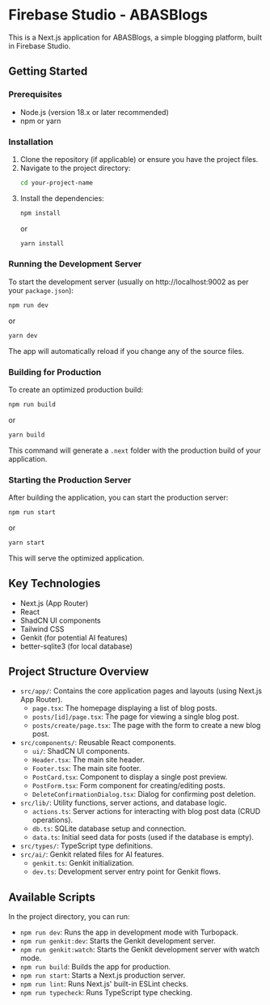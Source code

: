 # Firebase Studio - ABASBlogs

This is a Next.js application for ABASBlogs, a simple blogging platform, built in Firebase Studio.

## Getting Started

### Prerequisites

- Node.js (version 18.x or later recommended)
- npm or yarn

### Installation

1. Clone the repository (if applicable) or ensure you have the project files.
2. Navigate to the project directory:
   ```bash
   cd your-project-name
   ```
3. Install the dependencies:
   ```bash
   npm install
   ```
   or
   ```bash
   yarn install
   ```

### Running the Development Server

To start the development server (usually on http://localhost:9002 as per your `package.json`):
```bash
npm run dev
```
or
```bash
yarn dev
```
The app will automatically reload if you change any of the source files.

### Building for Production

To create an optimized production build:
```bash
npm run build
```
or
```bash
yarn build
```
This command will generate a `.next` folder with the production build of your application.

### Starting the Production Server

After building the application, you can start the production server:
```bash
npm run start
```
or
```bash
yarn start
```
This will serve the optimized application.

## Key Technologies

- Next.js (App Router)
- React
- ShadCN UI components
- Tailwind CSS
- Genkit (for potential AI features)
- better-sqlite3 (for local database)

## Project Structure Overview

- `src/app/`: Contains the core application pages and layouts (using Next.js App Router).
  - `page.tsx`: The homepage displaying a list of blog posts.
  - `posts/[id]/page.tsx`: The page for viewing a single blog post.
  - `posts/create/page.tsx`: The page with the form to create a new blog post.
- `src/components/`: Reusable React components.
  - `ui/`: ShadCN UI components.
  - `Header.tsx`: The main site header.
  - `Footer.tsx`: The main site footer.
  - `PostCard.tsx`: Component to display a single post preview.
  - `PostForm.tsx`: Form component for creating/editing posts.
  - `DeleteConfirmationDialog.tsx`: Dialog for confirming post deletion.
- `src/lib/`: Utility functions, server actions, and database logic.
  - `actions.ts`: Server actions for interacting with blog post data (CRUD operations).
  - `db.ts`: SQLite database setup and connection.
  - `data.ts`: Initial seed data for posts (used if the database is empty).
- `src/types/`: TypeScript type definitions.
- `src/ai/`: Genkit related files for AI features.
  - `genkit.ts`: Genkit initialization.
  - `dev.ts`: Development server entry point for Genkit flows.

## Available Scripts

In the project directory, you can run:

- `npm run dev`: Runs the app in development mode with Turbopack.
- `npm run genkit:dev`: Starts the Genkit development server.
- `npm run genkit:watch`: Starts the Genkit development server with watch mode.
- `npm run build`: Builds the app for production.
- `npm run start`: Starts a Next.js production server.
- `npm run lint`: Runs Next.js' built-in ESLint checks.
- `npm run typecheck`: Runs TypeScript type checking.
